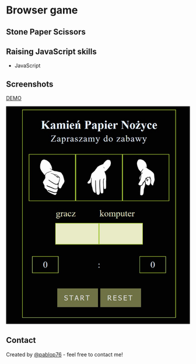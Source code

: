 # Browser game

## Stone Paper Scissors

## Raising JavaScript skills

 * JavaScript
 
## Screenshots

 [DEMO](http://pablop76.github.io/Stone-Paper-Scissors//)
 
 ![image](./images/kpn.jpg)
   
## Contact
 Created by [@pablop76](http://www.web-service.com.pl/) - feel free to contact me!